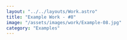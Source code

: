```yaml
---
layout: "../../layouts/Work.astro"
title: "Example Work - #8"
image: "/assets/images/work/Example-08.jpg"
category: "Examples"
---
```

